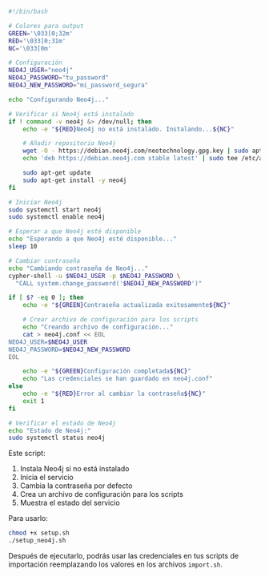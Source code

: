 ```bash
#!/bin/bash

# Colores para output
GREEN='\033[0;32m'
RED='\033[0;31m'
NC='\033[0m'

# Configuración
NEO4J_USER="neo4j"
NEO4J_PASSWORD="tu_password"
NEO4J_NEW_PASSWORD="mi_password_segura"

echo "Configurando Neo4j..."

# Verificar si Neo4j está instalado
if ! command -v neo4j &> /dev/null; then
    echo -e "${RED}Neo4j no está instalado. Instalando...${NC}"

    # Añadir repositorio Neo4j
    wget -O - https://debian.neo4j.com/neotechnology.gpg.key | sudo apt-key add -
    echo 'deb https://debian.neo4j.com stable latest' | sudo tee /etc/apt/sources.list.d/neo4j.list

    sudo apt-get update
    sudo apt-get install -y neo4j
fi

# Iniciar Neo4j
sudo systemctl start neo4j
sudo systemctl enable neo4j

# Esperar a que Neo4j esté disponible
echo "Esperando a que Neo4j esté disponible..."
sleep 10

# Cambiar contraseña
echo "Cambiando contraseña de Neo4j..."
cypher-shell -u $NEO4J_USER -p $NEO4J_PASSWORD \
  "CALL system.change_password('$NEO4J_NEW_PASSWORD')"

if [ $? -eq 0 ]; then
    echo -e "${GREEN}Contraseña actualizada exitosamente${NC}"

    # Crear archivo de configuración para los scripts
    echo "Creando archivo de configuración..."
    cat > neo4j.conf << EOL
NEO4J_USER=$NEO4J_USER
NEO4J_PASSWORD=$NEO4J_NEW_PASSWORD
EOL

    echo -e "${GREEN}Configuración completada${NC}"
    echo "Las credenciales se han guardado en neo4j.conf"
else
    echo -e "${RED}Error al cambiar la contraseña${NC}"
    exit 1
fi

# Verificar el estado de Neo4j
echo "Estado de Neo4j:"
sudo systemctl status neo4j
```

Este script:

1. Instala Neo4j si no está instalado
2. Inicia el servicio
3. Cambia la contraseña por defecto
4. Crea un archivo de configuración para los scripts
5. Muestra el estado del servicio

Para usarlo:

```bash
chmod +x setup.sh
./setup_neo4j.sh
```

Después de ejecutarlo, podrás usar las credenciales en tus scripts de importación reemplazando los valores en los archivos `import.sh`.
